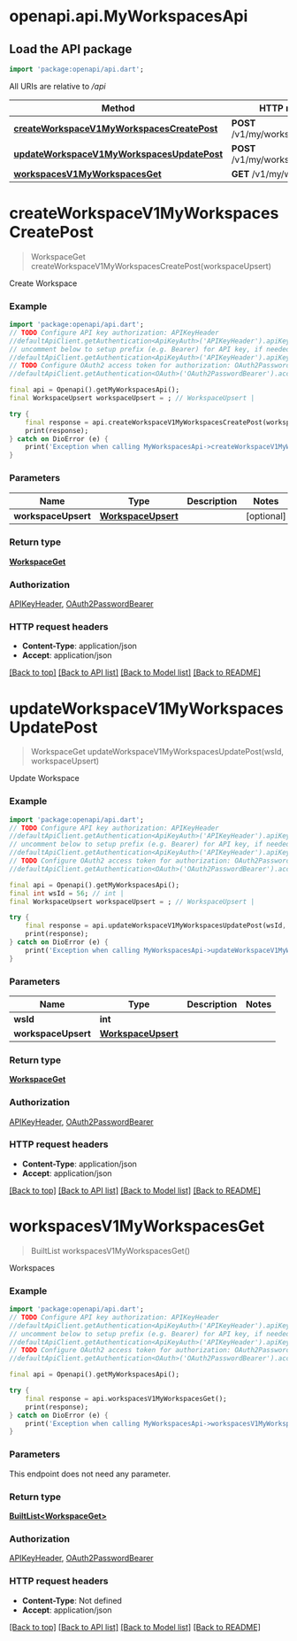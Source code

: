 # openapi.api.MyWorkspacesApi

## Load the API package
```dart
import 'package:openapi/api.dart';
```

All URIs are relative to */api*

Method | HTTP request | Description
------------- | ------------- | -------------
[**createWorkspaceV1MyWorkspacesCreatePost**](MyWorkspacesApi.md#createworkspacev1myworkspacescreatepost) | **POST** /v1/my/workspaces/create | Create Workspace
[**updateWorkspaceV1MyWorkspacesUpdatePost**](MyWorkspacesApi.md#updateworkspacev1myworkspacesupdatepost) | **POST** /v1/my/workspaces/update | Update Workspace
[**workspacesV1MyWorkspacesGet**](MyWorkspacesApi.md#workspacesv1myworkspacesget) | **GET** /v1/my/workspaces | Workspaces


# **createWorkspaceV1MyWorkspacesCreatePost**
> WorkspaceGet createWorkspaceV1MyWorkspacesCreatePost(workspaceUpsert)

Create Workspace

### Example
```dart
import 'package:openapi/api.dart';
// TODO Configure API key authorization: APIKeyHeader
//defaultApiClient.getAuthentication<ApiKeyAuth>('APIKeyHeader').apiKey = 'YOUR_API_KEY';
// uncomment below to setup prefix (e.g. Bearer) for API key, if needed
//defaultApiClient.getAuthentication<ApiKeyAuth>('APIKeyHeader').apiKeyPrefix = 'Bearer';
// TODO Configure OAuth2 access token for authorization: OAuth2PasswordBearer
//defaultApiClient.getAuthentication<OAuth>('OAuth2PasswordBearer').accessToken = 'YOUR_ACCESS_TOKEN';

final api = Openapi().getMyWorkspacesApi();
final WorkspaceUpsert workspaceUpsert = ; // WorkspaceUpsert | 

try {
    final response = api.createWorkspaceV1MyWorkspacesCreatePost(workspaceUpsert);
    print(response);
} catch on DioError (e) {
    print('Exception when calling MyWorkspacesApi->createWorkspaceV1MyWorkspacesCreatePost: $e\n');
}
```

### Parameters

Name | Type | Description  | Notes
------------- | ------------- | ------------- | -------------
 **workspaceUpsert** | [**WorkspaceUpsert**](WorkspaceUpsert.md)|  | [optional] 

### Return type

[**WorkspaceGet**](WorkspaceGet.md)

### Authorization

[APIKeyHeader](../README.md#APIKeyHeader), [OAuth2PasswordBearer](../README.md#OAuth2PasswordBearer)

### HTTP request headers

 - **Content-Type**: application/json
 - **Accept**: application/json

[[Back to top]](#) [[Back to API list]](../README.md#documentation-for-api-endpoints) [[Back to Model list]](../README.md#documentation-for-models) [[Back to README]](../README.md)

# **updateWorkspaceV1MyWorkspacesUpdatePost**
> WorkspaceGet updateWorkspaceV1MyWorkspacesUpdatePost(wsId, workspaceUpsert)

Update Workspace

### Example
```dart
import 'package:openapi/api.dart';
// TODO Configure API key authorization: APIKeyHeader
//defaultApiClient.getAuthentication<ApiKeyAuth>('APIKeyHeader').apiKey = 'YOUR_API_KEY';
// uncomment below to setup prefix (e.g. Bearer) for API key, if needed
//defaultApiClient.getAuthentication<ApiKeyAuth>('APIKeyHeader').apiKeyPrefix = 'Bearer';
// TODO Configure OAuth2 access token for authorization: OAuth2PasswordBearer
//defaultApiClient.getAuthentication<OAuth>('OAuth2PasswordBearer').accessToken = 'YOUR_ACCESS_TOKEN';

final api = Openapi().getMyWorkspacesApi();
final int wsId = 56; // int | 
final WorkspaceUpsert workspaceUpsert = ; // WorkspaceUpsert | 

try {
    final response = api.updateWorkspaceV1MyWorkspacesUpdatePost(wsId, workspaceUpsert);
    print(response);
} catch on DioError (e) {
    print('Exception when calling MyWorkspacesApi->updateWorkspaceV1MyWorkspacesUpdatePost: $e\n');
}
```

### Parameters

Name | Type | Description  | Notes
------------- | ------------- | ------------- | -------------
 **wsId** | **int**|  | 
 **workspaceUpsert** | [**WorkspaceUpsert**](WorkspaceUpsert.md)|  | 

### Return type

[**WorkspaceGet**](WorkspaceGet.md)

### Authorization

[APIKeyHeader](../README.md#APIKeyHeader), [OAuth2PasswordBearer](../README.md#OAuth2PasswordBearer)

### HTTP request headers

 - **Content-Type**: application/json
 - **Accept**: application/json

[[Back to top]](#) [[Back to API list]](../README.md#documentation-for-api-endpoints) [[Back to Model list]](../README.md#documentation-for-models) [[Back to README]](../README.md)

# **workspacesV1MyWorkspacesGet**
> BuiltList<WorkspaceGet> workspacesV1MyWorkspacesGet()

Workspaces

### Example
```dart
import 'package:openapi/api.dart';
// TODO Configure API key authorization: APIKeyHeader
//defaultApiClient.getAuthentication<ApiKeyAuth>('APIKeyHeader').apiKey = 'YOUR_API_KEY';
// uncomment below to setup prefix (e.g. Bearer) for API key, if needed
//defaultApiClient.getAuthentication<ApiKeyAuth>('APIKeyHeader').apiKeyPrefix = 'Bearer';
// TODO Configure OAuth2 access token for authorization: OAuth2PasswordBearer
//defaultApiClient.getAuthentication<OAuth>('OAuth2PasswordBearer').accessToken = 'YOUR_ACCESS_TOKEN';

final api = Openapi().getMyWorkspacesApi();

try {
    final response = api.workspacesV1MyWorkspacesGet();
    print(response);
} catch on DioError (e) {
    print('Exception when calling MyWorkspacesApi->workspacesV1MyWorkspacesGet: $e\n');
}
```

### Parameters
This endpoint does not need any parameter.

### Return type

[**BuiltList&lt;WorkspaceGet&gt;**](WorkspaceGet.md)

### Authorization

[APIKeyHeader](../README.md#APIKeyHeader), [OAuth2PasswordBearer](../README.md#OAuth2PasswordBearer)

### HTTP request headers

 - **Content-Type**: Not defined
 - **Accept**: application/json

[[Back to top]](#) [[Back to API list]](../README.md#documentation-for-api-endpoints) [[Back to Model list]](../README.md#documentation-for-models) [[Back to README]](../README.md)


